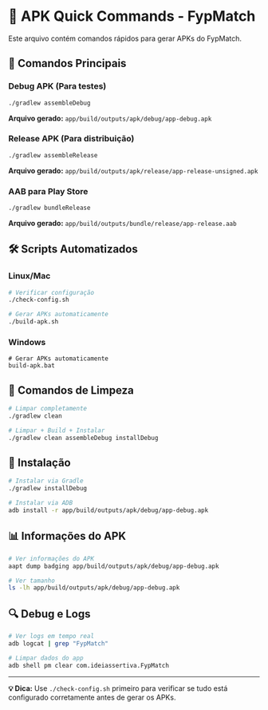 # 📱 APK Quick Commands - FypMatch

Este arquivo contém comandos rápidos para gerar APKs do FypMatch.

## 🚀 Comandos Principais

### Debug APK (Para testes)
```bash
./gradlew assembleDebug
```
**Arquivo gerado:** `app/build/outputs/apk/debug/app-debug.apk`

### Release APK (Para distribuição)
```bash
./gradlew assembleRelease
```
**Arquivo gerado:** `app/build/outputs/apk/release/app-release-unsigned.apk`

### AAB para Play Store
```bash
./gradlew bundleRelease
```
**Arquivo gerado:** `app/build/outputs/bundle/release/app-release.aab`

## 🛠️ Scripts Automatizados

### Linux/Mac
```bash
# Verificar configuração
./check-config.sh

# Gerar APKs automaticamente
./build-apk.sh
```

### Windows
```batch
# Gerar APKs automaticamente
build-apk.bat
```

## 🔧 Comandos de Limpeza

```bash
# Limpar completamente
./gradlew clean

# Limpar + Build + Instalar
./gradlew clean assembleDebug installDebug
```

## 📱 Instalação

```bash
# Instalar via Gradle
./gradlew installDebug

# Instalar via ADB
adb install -r app/build/outputs/apk/debug/app-debug.apk
```

## 📊 Informações do APK

```bash
# Ver informações do APK
aapt dump badging app/build/outputs/apk/debug/app-debug.apk

# Ver tamanho
ls -lh app/build/outputs/apk/debug/app-debug.apk
```

## 🔍 Debug e Logs

```bash
# Ver logs em tempo real
adb logcat | grep "FypMatch"

# Limpar dados do app
adb shell pm clear com.ideiassertiva.FypMatch
```

---

**💡 Dica:** Use `./check-config.sh` primeiro para verificar se tudo está configurado corretamente antes de gerar os APKs.